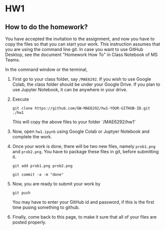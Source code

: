 # HW1

## How to do the homework?

You have accepted the invitation to the assignment, and now you have to copy the files so that you can start your work. This instruction assumes that you are using the command line git. In case you want to use GitHub Desktop, see the document "Homework How To" in Class Notebook of MS Teams. 

In the command window or the terminal, 

1. First go to your class folder, say `/MAE6292`. If you wish to use Google Colab, the class folder should be under your Google Drive. If you plan to use Jupyter Notebook, it can be anywhere in your drive.

2. Execute 

   ``git clone https://github.com/GW-MAE6292/hw1-YOUR-GITHUB-ID.git ./hw1`` 

   This will copy the above files to your folder `/MAE6292/hw1'

3. Now, open `hw1.ipynb` using Google Colab or Juptyer Notebook and complete the work.

4. Once your work is done, there will be two new files, namely `prob1.png` and `prob2.png`. You have to package these files in git, before submitting it.

   ``git add prob1.png prob2.png``

   ``git commit -a -m "done"``

5. Now, you are ready to submit your work by

   ``git push``

   You may have to enter your GitHub id and password, if this is the first time pusing something to github.

6. Finally, come back to this page, to make it sure that all of your files are posted properly.

